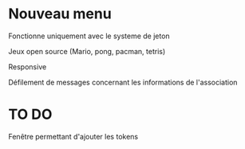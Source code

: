 # Nouveau menu

Fonctionne uniquement avec le systeme de jeton

Jeux open source (Mario, pong, pacman, tetris)

Responsive

Défilement de messages concernant les informations de l'association

# TO DO

Fenêtre permettant d'ajouter les tokens
